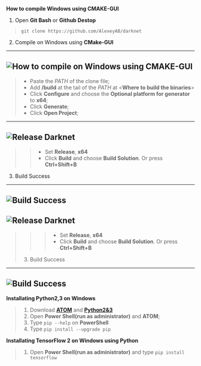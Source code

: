 **How to compile Windows using CMAKE-GUI**
1. Open **Git Bash** or **Github Destop**
 > `git clone https://github.com/AlexeyAB/darknet`
2. Compile on Windows using **CMake-GUI**
---
 ![How to compile on Windows using CMAKE-GUI](https://66.media.tumblr.com/865869bc79fb2a81ea69a189a7923094/af3a7a1d70f93c22-df/s540x810/3bd8dd820eb1221fe83edce3fce1dadda9f2ed61.png)
---
 >  * Paste the *PATH* of the clone file;
 >  * Add **/build** at the tail of the *PATH* at <**Where to build the binaries**>
 >  * Click **Configure** and choose the **Optional platform for generator** to **x64**;
 >  * Click **Generate**;
 >  * Click **Open Project**;
 ---
![Release Darknet](https://66.media.tumblr.com/7d7da4eae8af2012b39c573ab18ef7bf/af3a7a1d70f93c22-21/s540x810/58b0e47d79bba8c113b07b6669fd0c9b35f26066.png)
 ---
 >> * Set **Release**, **x64**
 >> * Click **Build** and choose **Build Solution**. Or press **Ctrl+Shift+B**
  3. Build Success 
 --- 
  ![Build Success](https://66.media.tumblr.com/820244e83ea77e4870ba0d8400f663e7/af3a7a1d70f93c22-d8/s540x810/05e4f238e2ef1c11edce8eff7e6e964f84a883d9.png)
 ---
  ![Release Darknet](https://66.media.tumblr.com/7d7da4eae8af2012b39c573ab18ef7bf/af3a7a1d70f93c22-21/s540x810/58b0e47d79bba8c113b07b6669fd0c9b35f26066.png)
 --- 
 >>> * Set **Release**, **x64**
 >>> * Click **Build** and choose **Build Solution**. Or press **Ctrl+Shift+B**
 > 3. Build Success 
---
![Build Success](https://66.media.tumblr.com/820244e83ea77e4870ba0d8400f663e7/af3a7a1d70f93c22-d8/s540x810/05e4f238e2ef1c11edce8eff7e6e964f84a883d9.png)
---
**Installating Python2,3 on Windows**
> 1. Download **[ATOM](https://atom.io/)** and **[Python2&3](https://www.python.org)**
> 2. Open **Power Shell(run as administrator)** and **ATOM**;
> 3. Type ``pip --help`` on **PowerShell** 
> 4. Type ``pip install --upgrade pip``

**Installating TensorFlow 2 on Windows using Python**
> 1. Open **Power Shell(run as administrator)** and type ``pip install tensorflow``

